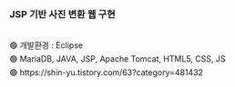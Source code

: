 <h3>JSP 기반 사진 변환 웹 구현</h3>
<br>
🟢 개발환경 : Eclipse<br>
🟢 MariaDB, JAVA, JSP, Apache Tomcat, HTML5, CSS, JS<br>
🟢 https://shin-yu.tistory.com/63?category=481432<br>
